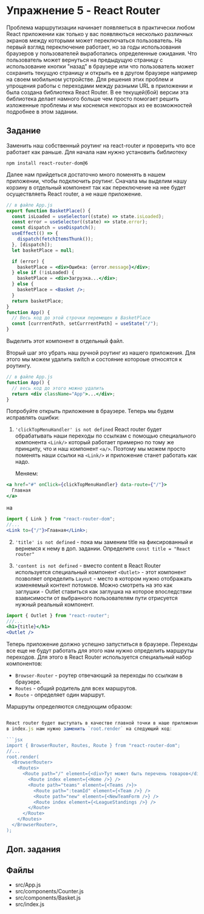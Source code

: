 # Упражнение 5 - React Router

Проблема маршрутизации начинает появляеться в практически любом React приложении
как только у вас появляються несколько различных экранов между которыми может
переключаться пользователь. На первый взгляд переключение работает, но за годы
использования браузеров у пользователей выработались определенные ожидания. Что
пользователь может вернуться на предыдущую страницу с использование кнопки
"назад" в браузере или что пользователь может сохранить текущую страницу и
открыть ее в другом браузере например на своем мобильном устройстве. Для решения
этих проблем и упрощения работы с переходами между разными URL в приложении и
была создана библиотека React Router. В ее текущей(6ой) версии эта библиотека
делает намного больше чем просто помогает решить изложенные проблемы и мы
коснемся некоторых из ее возможностей подробнее в этом задании.

## Задание

Заменить наш собственный роутинг на react-router и проверить что все работает
как раньше. Для начала нам нужно установить библиотеку

```
npm install react-router-dom@6
```

Далее нам прийдеться достаточно много поменять в нашем приложении, чтобы
подключить роутинг. Сначала мы выделим нашу корзину в отдельный компонент так
как переключение на нее будет осуществляеть React router, а не наше приложение.

```jsx
// в файле App.js
export function BasketPlace() {
  const isLoaded = useSelector((state) => state.isLoaded);
  const error = useSelector((state) => state.error);
  const dispatch = useDispatch();
  useEffect(() => {
    dispatch(fetchItemsThunk());
  }, [dispatch]);
  let basketPlace = null;

  if (error) {
    basketPlace = <div>Ошибка: {error.message}</div>;
  } else if (!isLoaded) {
    basketPlace = <div>Загрузка...</div>;
  } else {
    basketPlace = <Basket />;
  }
  return basketPlace;
}
function App() {
  // Весь код до этой строчки перемещен в BasketPlace
  const [currrentPath, setCurrrentPath] = useState("/");
}
```

Выделить этот компонент в отдельный файл.

Вторый шаг это убрать наш ручной роутинг из нашего приложения. Для этого мы
можем удалить switch и состояние котороые относятся к роутингу.

```jsx
// в файле App.js
function App() {
  // весь код до этого можно удалить
  return <div className="App">...</div>;
}
```

Попробуйте открыть приложение в браузере. Теперь мы будем исправлять ошибки:

1. `'clickTopMenuHandler' is not defined` React router будет обрабатывать наши
   переходы по ссылкам с помощью специального компонента `<Link/>` который
   работает примерно по тому же принципу, что и наш компонент `<a/>`. Поэтому мы
   можем просто поменять наши ссылки на `<Link/>` и приложение станет работать
   как надо.

   Меняем:

```jsx
<a href="#" onClick={clickTopMenuHandler} data-route={"/"}>
  Главная
</a>
```

на

```jsx
import { Link } from "react-router-dom";
//...
<Link to={"/"}>Главная</Link>;
```

2. `'title' is not defined` - пока мы заменим title на фиксированный и вернемся
   к нему в доп. задании. Определите `const title = "React router"`

3. `'content is not defined` - вместо content в React Router используется
   специальный компонент `<Outlet>` - этот компонент позволяет определить
   `Layout` - место в котором нужно отображать изменяемый контент потомков.
   Можно смотреть на это как заглушки - Outlet ставиться как заглушка на которое
   впоследствии взависимости от выбранного пользователям пути отрисуется нужный
   реальный компонент.

```jsx
import { Outlet } from "react-router";
///...
<h1>{title}</h1>
<Outlet />
```

Теперь приложение должно успешно запуститься в браузере. Переходы все еще не
будут работать для этого нам нужно определить маршруты переходов. Для этого в
React Router используется специальный набор компонентов:

- `Browser-Router` - роутер отвечающий за переходы по ссылкам в браузере.
- `Routes` - общий родитель для всех маршрутов.
- `Route` - определяет один маршрут.

Маршруты определяются следующим образом:

````jsx

React router будет выступать в качестве главной точки в наше приложение поэтому
в index.js нам нужно заменить `root.render` на следующий код:

```jsx
import { BrowserRouter, Routes, Route } from "react-router-dom";
//...
root.render(
  <BrowserRouter>
    <Routes>
      <Route path="/" element={<div>Тут может быть перечень товаров</div>}>
        <Route index element={<Home />} />
        <Route path="teams" element={<Teams />}>
          <Route path=":teamId" element={<Team />} />
          <Route path="new" element={<NewTeamForm />} />
          <Route index element={<LeagueStandings />} />
        </Route>
      </Route>
    </Routes>
  </BrowserRouter>,
);
````

## Доп. задания

## Файлы

- src/App.js
- src/components/Counter.js
- src/components/Basket.js
- src/index.js
